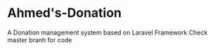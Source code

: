 # Ahmed's-Donation
A Donation management system based on Laravel Framework
Check master branh for code
